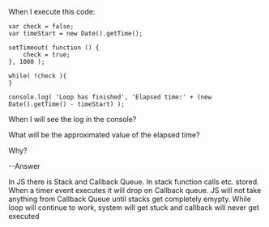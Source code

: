 When I execute this code:

	var check = false;
	var timeStart = new Date().getTime();

	setTimeout( function () {
		check = true;
	}, 1000 );

	while( !check ){
	}

	console.log( 'Loop has finished', 'Elapsed time:' + (new Date().getTime() - timeStart) );

When I will see the log in the console?

What will be the approximated value of the elapsed time?

Why?

--Answer

In JS there is Stack and Callback Queue. In stack function calls etc. stored. When a timer event executes it will drop on Callback queue. JS will not take anything from Callback Queue until stacks get completely emypty. 
While loop will continue to work, system will get stuck and callback will never get executed
